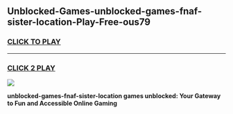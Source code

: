 
## Unblocked-Games-unblocked-games-fnaf-sister-location-Play-Free-ous79
<h3>
<a href="https://premium76.site?title=unblocked-games-fnaf-sister-location&ref=20M">CLICK TO PLAY</a></h3>
<hr>

<h3>
<a href="https://premium76.site?title=unblocked-games-fnaf-sister-location&ref=20M">CLICK 2 PLAY</a>
  
</h3>

<a href="https://premium76.site?title=unblocked-games-fnaf-sister-location&ref=19M"><img src="https://clearcache.store/games.png"></a>


**unblocked-games-fnaf-sister-location games unblocked: Your Gateway to Fun and Accessible Online Gaming**
